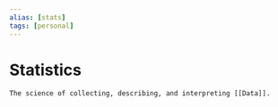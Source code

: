 ```yaml
---
alias: [stats]
tags: [personal]
---
```

# Statistics


```ad-note
The science of collecting, describing, and interpreting [[Data]].
```